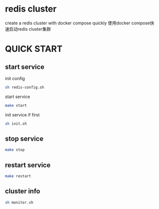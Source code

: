 # redis cluster
create a redis cluster with docker compose quickly
使用docker compose快速启动redis cluster集群

# QUICK START
## start service
init config
```bash
sh redis-config.sh
```

start service
```bash
make start
```

init service if first
```bash
sh init.sh
```

## stop service
```bash
make stop
```
## restart service
```bash
make restart
```

## cluster info
```bash
sh monitor.sh
```
